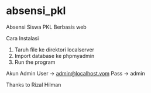 # absensi_pkl
Absensi Siswa PKL Berbasis web 

Cara Instalasi
1. Taruh file ke direktori localserver
2. Import database ke phpmyadmin
3. Run the program

Akun Admin
   User -> admin@localhost.vom
   Pass -> admin
   
   
Thanks to Rizal Hilman
